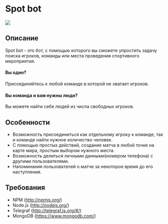 # Spot bot
![](https://lh3.googleusercontent.com/a1xEfsh0PB2RSX0Xic1gf8dH2jqhKu9l-1jVxx6o-0YsqvW9yapKu9aazoSfUKLkfDTpHze4W9eHsaSicDDABWoWWHjvW2iT3-F8Zo5u_mGjKyMzeB6yEt9ez0foBJUx2U-vh_Qlm8jWylPUZcgicK11p41HR3U-M27kiVUmHg6LZUt5qFBntHUTDtn5IwxUM4F2un76Z47FNj7HGSem61B1j2a391H2wtDzi-GFMX6MDJfhTfhCMNbK78vhahvFJZevJZlVX4JAzGJp6Vj2ITVd2Zmwvq9-strlrPpj_GXrd7lcpDqU5QDxXJkYyCckac0jj3aghW9-ReIWumgOiR4PT5G0JQb_SvT89yV0rkl9gHwLABhvClV5YQpXK6Fk0nqk8hF5LAE_7_D3wjosVVvWxhvYd2mWEdfdVQ0NUwP9jmIfRJD3wErzTmk6NUig1NEqwmMzxDhbQHbox01d6zqUt7Iy_FXQGxQlCNg8bPdv-rm5fgmncOgrQGIxGYkib4xpkAeHW6R5EFfx5UaBw35WkyNplzaUJBzNBuzAOBnG6AKLzlkPmzXjOxjHJ-ZbeBx2sNT2CIJzmUamgZ_xtjt-MjutCxz7eEhGVw=s640-no)
## Описание 
Spot bot - это бот, с помощью которого вы сможете упростить задачу поиска игроков, команды или места проведения спортивного мероприятия.
#### Вы один? 
Присоединяйтесь к любой команде в которой не хватает игроков. 
#### Вы команда и вам нужны люди? 
Вы можете найти себе людей из числа свободных игроков.

## Особенности
* Возможность присоединиться как отдельному игроку к команде, так и команде найти нужное количество человек.
* С помощью простых действий, создание матча в любой точке на карте мира, простым выбором нужного места.
* Возможность делиться личными данными(номером телефона) с другими пользователями.
* Напоминания пользователей о матче за некоторое время до его наступления.
## Требования
- NPM (http://npmjs.org/)
- Node.js (http://nodejs.org/)
- Telegraf (http://telegraf.js.org/#/)
- MongoDB (https://www.mongodb.com/)
